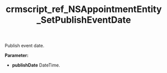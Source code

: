 ﻿---
title: crmscript_ref_NSAppointmentEntity_SetPublishEventDate
description: NSAppointmentEntity.SetPublishEventDate(DateTime publishDate)
intellisense: NSAppointmentEntity.SetPublishEventDate
keywords: NSAppointmentEntity, SetPublishEventDate
so.topic: reference
---

Publish event date.

**Parameter:** 
 - **publishDate** DateTime.

